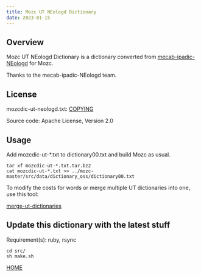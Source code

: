 ```yaml
---
title: Mozc UT NEologd Dictionary
date: 2023-01-15
---
```


## Overview

Mozc UT NEologd Dictionary is a dictionary converted from [mecab-ipadic-NEologd](https://github.com/neologd/mecab-ipadic-neologd) for Mozc.

Thanks to the mecab-ipadic-NEologd team.

## License

mozcdic-ut-neologd.txt: [COPYING](https://github.com/neologd/mecab-ipadic-neologd/blob/master/COPYING)

Source code: Apache License, Version 2.0

## Usage

Add mozcdic-ut-*.txt to dictionary00.txt and build Mozc as usual.

```
tar xf mozcdic-ut-*.txt.tar.bz2
cat mozcdic-ut-*.txt >> ../mozc-master/src/data/dictionary_oss/dictionary00.txt
```

To modify the costs for words or merge multiple UT dictionaries into one, use this tool:

[merge-ut-dictionaries](https://github.com/utuhiro78/merge-ut-dictionaries)

## Update this dictionary with the latest stuff

Requirement(s): ruby, rsync

```
cd src/
sh make.sh
```

[HOME](http://linuxplayers.g1.xrea.com/mozc-ut.html)
